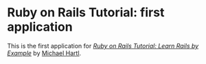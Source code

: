 # Ruby on Rails Tutorial: first application

This is the first application for [*Ruby on Rails Tutorial: Learn Rails by Example*](http://www.railstutorial.org/) by [Michael Hartl](http://www.michaelhartl.com/).